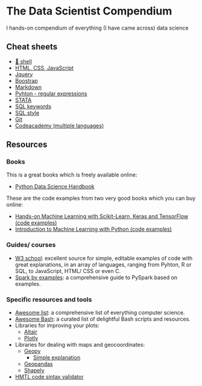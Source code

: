 # The Data Scientist Compendium
I hands-on compendium of everything (I have came across) data science 


## Cheat sheets
- [🐚 shell](https://oit.ua.edu/wp-content/uploads/2020/12/Linux_bash_cheat_sheet-1.pdf)
- [HTML, CSS, JavaScript](https://htmlcheatsheet.com/)
- [Jquery](https://oscarotero.com/jquery/)
- [Boostrap](https://hackerthemes.com/bootstrap-cheatsheet/)
- [Markdown](https://github.com/adam-p/markdown-here/wiki/Markdown-Cheatsheet)
- [Pyhton - regular expressions](https://www.dataquest.io/wp-content/uploads/2019/03/python-regular-expressions-cheat-sheet.pdf)
- [STATA](https://www.stata.com/bookstore/statacheatsheets.pdf)
- [SQL keywords](https://www.w3schools.com/sql/sql_ref_keywords.asp)
- [SQL style](https://www.sqlstyle.guide/)
- [Git](https://education.github.com/git-cheat-sheet-education.pdf)
- [Codeacademy (multiple languages)](https://www.codecademy.com/resources/cheatsheets/language/python)


## Resources

### Books
This is a great books which is freely available online:
- [Python Data Science Handbook](https://jakevdp.github.io/PythonDataScienceHandbook/)

These are the code examples from two very good books which you can buy online:
- [Hands-on Machine Learning with Scikit-Learn, Keras and TensorFlow (code examples)](https://github.com/ageron/handson-ml2)
- [Introduction to Machine Learning with Python (code examples)](https://github.com/amueller/introduction_to_ml_with_python)
	

### Guides/ courses
- [W3 school](https://www.w3schools.com/python/default.asp): excellent source for simple, editable examples of code with great explanations, in an array of languages, ranging from Pyhton, R or SQL, to JavaScript, HTML/ CSS or even C.
- [Spark by examples](https://sparkbyexamples.com/pyspark/): a comprehensive guide to PySpark based on examples.

### Specific resources and tools
- [Awesome list](https://github.com/sindresorhus/awesome/blob/main/readme.md): a comprehensive list of everything computer science.
- [Awesome Bash](https://github.com/awesome-lists/awesome-bash): a curated list of delightful Bash scripts and resources.
- Libraries for improving your plots:
  - [Altair](https://altair-viz.github.io/)
  - [Plotly](https://plotly.com/python/)
- Libraries for dealing with maps and geocoordinates:
  - [Geopy](https://geopy.readthedocs.io/en/stable/)
    - [Simple explanation](https://towardsdatascience.com/things-to-do-with-latitude-longitude-data-using-geopy-python-1d356ed1ae30)
  - [Geopandas](https://geopandas.org/en/stable/docs/user_guide/data_structures.html)
  - [Shapely](https://shapely.readthedocs.io/en/stable/manual.html#points)
- [HMTL code sintax validator](https://validator.w3.org/#validate_by_input)
